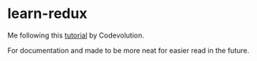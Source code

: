 # learn-redux

Me following this [tutorial](https://youtube.com/playlist?list=PLC3y8-rFHvwheJHvseC3I0HuYI2f46oAK) by Codevolution.

For documentation and made to be more neat for easier read in the future.
